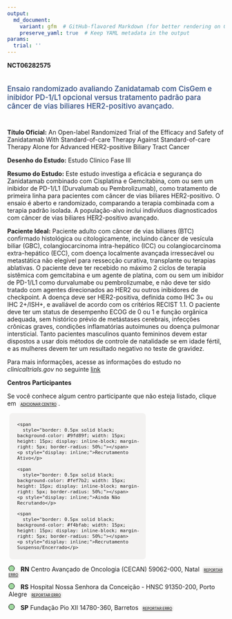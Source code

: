 ```yaml
---
output: 
  md_document:
    variant: gfm  # GitHub-flavored Markdown (for better rendering on GitHub)
    preserve_yaml: true  # Keep YAML metadata in the output
params:
  trial: ''
---
```


<script async src="https://scripts.simpleanalyticscdn.com/latest.js"></script>

**NCT06282575**

<div style="padding: 5px 5px 5px 0px; font-size: 1.20em; font-weight: 500; color: #2E4A7F; text-align: left; margin-bottom: 20px">

Ensaio randomizado avaliando Zanidatamab com CisGem e inibidor PD-1/L1
opcional versus tratamento padrão para câncer de vias biliares
HER2-positivo avançado.

</div>

**Título Oficial:** An Open-label Randomized Trial of the Efficacy and
Safety of Zanidatamab With Standard-of-care Therapy Against
Standard-of-care Therapy Alone for Advanced HER2-positive Biliary Tract
Cancer

**Desenho do Estudo:** Estudo Clinico Fase III

**Resumo do Estudo:** Este estudo investiga a eficácia e segurança do
Zanidatamab combinado com Cisplatina e Gemcitabina, com ou sem um
inibidor de PD-1/L1 (Durvalumab ou Pembrolizumab), como tratamento de
primeira linha para pacientes com câncer de vias biliares HER2-positivo.
O ensaio é aberto e randomizado, comparando a terapia combinada com a
terapia padrão isolada. A população-alvo inclui indivíduos
diagnosticados com câncer de vias biliares HER2-positivo avançado.

**Paciente Ideal:** Paciente adulto com câncer de vias biliares (BTC)
confirmado histológica ou citologicamente, incluindo câncer de vesícula
biliar (GBC), colangiocarcinoma intra-hepático (ICC) ou
colangiocarcinoma extra-hepático (ECC), com doença localmente avançada
irressecável ou metastática não elegível para ressecção curativa,
transplante ou terapias ablativas. O paciente deve ter recebido no
máximo 2 ciclos de terapia sistêmica com gemcitabina e um agente de
platina, com ou sem um inibidor de PD-1/L1 como durvalumabe ou
pembrolizumabe, e não deve ter sido tratado com agentes direcionados ao
HER2 ou outros inibidores de checkpoint. A doença deve ser
HER2-positiva, definida como IHC 3+ ou IHC 2+/ISH+, e avaliável de
acordo com os critérios RECIST 1.1. O paciente deve ter um status de
desempenho ECOG de 0 ou 1 e função orgânica adequada, sem histórico
prévio de metástases cerebrais, infecções crônicas graves, condições
inflamatórias autoimunes ou doença pulmonar intersticial. Tanto
pacientes masculinos quanto femininos devem estar dispostos a usar dois
métodos de controle de natalidade se em idade fértil, e as mulheres
devem ter um resultado negativo no teste de gravidez.

Para mais informações, acesse as informações do estudo no
*clinicaltrials.gov* no seguinte
[link](https://clinicaltrials.gov/ct2/show/NCT06282575)

**Centros Participantes**

Se você conhece algum centro participante que não esteja listado, clique
em
<span style="color: #2E4A7F; margin-left: 2px; padding: 4px; background-color: #f3f2f1; border-radius: 8px; font-weight: 500; font-size: 0.6em"><a
href="https://cancertrialsbr.shinyapps.io/formsapp?study_nct_id=NCT06282575&amp;location_id=N%2FA&amp;location_full_name=N%2FA&amp;form_type=Adicionar%20Centro"
target="_blank">ADICIONAR CENTRO</a></span>.

<div style="margin-bottom: 8px; margin-left: 5px; padding: 8px; max-width: 300px; background-color: #f3f2f1; border-radius: 8px; font-size: 0.9em">

<div style="margin-left: 10px;">

    <span 
      style="border: 0.5px solid black; background-color: #9fd89f; width: 15px; height: 15px; display: inline-block; margin-right: 5px; border-radius: 50%;"></span>
    <p style="display: inline;">Recrutamento Ativo</p>

</div>

<div style="margin-left: 10px;">

    <span 
      style="border: 0.5px solid black; background-color: #fef7b2; width: 15px; height: 15px; display: inline-block; margin-right: 5px; border-radius: 50%;"></span>
    <p style="display: inline;">Ainda Não Recrutando</p>

</div>

<div style="margin-left: 10px;">

    <span 
      style="border: 0.5px solid black; background-color: #f4bfab; width: 15px; height: 15px; display: inline-block; margin-right: 5px; border-radius: 50%;"></span>
    <p style="display: inline;">Recrutamento Suspenso/Encerrado</p>

</div>

</div>

<div style="margin: 3px;">

<span style="border: 0.5px solid black; display: inline-block; width: 12px; height: 12px; border-radius: 50%; margin-right: 10px; padding-bottom: 0px; background-color: #9fd89f;"></span>
<b>RN</b> Centro Avançado de Oncologia (CECAN) 59062-000, Natal
<span style="color: #2E4A7F; margin-left: 2px; padding: 4px; background-color: #f3f2f1; border-radius: 8px; font-weight: 500; font-size: 0.6em"><a
href="https://cancertrialsbr.shinyapps.io/formsapp?study_nct_id=NCT06282575&amp;location_id=LIGANORTERIOGRANDENSECONTRAOCANCERNATALRIOGRANDEDONORTE59062000BRAZIL&amp;location_full_name=Centro%20Avan%C3%A7ado%20de%20Oncologia%20%28CECAN%29%2C%2059062-000%2C%20Natal&amp;form_type=Reportar%20Erro"
target="_blank">REPORTAR ERRO</a></span>

</div>

<div style="margin: 3px;">

<span style="border: 0.5px solid black; display: inline-block; width: 12px; height: 12px; border-radius: 50%; margin-right: 10px; padding-bottom: 0px; background-color: #9fd89f;"></span>
<b>RS</b> Hospital Nossa Senhora da Conceição - HNSC 91350-200, Porto
Alegre
<span style="color: #2E4A7F; margin-left: 2px; padding: 4px; background-color: #f3f2f1; border-radius: 8px; font-weight: 500; font-size: 0.6em"><a
href="https://cancertrialsbr.shinyapps.io/formsapp?study_nct_id=NCT06282575&amp;location_id=HOSPITALNOSSASENHORADACONCEICAOCENTROINTEGRADODEPESQUISAEMONCOLOGIACIPOGHCPORTOALEGRE91350200BRAZIL&amp;location_full_name=Hospital%20Nossa%20Senhora%20da%20Concei%C3%A7%C3%A3o%20-%20HNSC%2C%2091350-200%2C%20Porto%20Alegre&amp;form_type=Reportar%20Erro"
target="_blank">REPORTAR ERRO</a></span>

</div>

<div style="margin: 3px;">

<span style="border: 0.5px solid black; display: inline-block; width: 12px; height: 12px; border-radius: 50%; margin-right: 10px; padding-bottom: 0px; background-color: #9fd89f;"></span>
<b>SP</b> Fundação Pio XII 14780-360, Barretos
<span style="color: #2E4A7F; margin-left: 2px; padding: 4px; background-color: #f3f2f1; border-radius: 8px; font-weight: 500; font-size: 0.6em"><a
href="https://cancertrialsbr.shinyapps.io/formsapp?study_nct_id=NCT06282575&amp;location_id=FUNDACAOPIOXIIHOSPITALDEAMORDEBARRETOSBARRETOSSAOPAULO14784400BRAZIL&amp;location_full_name=Funda%C3%A7%C3%A3o%20Pio%20XII%2C%2014780-360%2C%20Barretos&amp;form_type=Reportar%20Erro"
target="_blank">REPORTAR ERRO</a></span>

</div>
